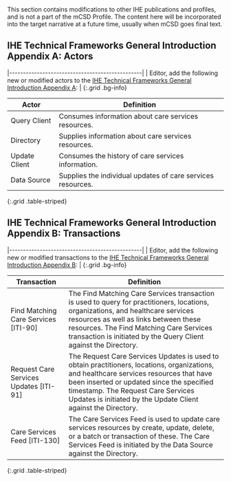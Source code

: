 <div markdown="1" class="stu-note">
This section contains modifications to other IHE publications and profiles, and is not a part of the mCSD Profile. The content here will be incorporated into the target narrative at a future time, usually when mCSD goes final text.
</div>

## IHE Technical Frameworks General Introduction Appendix A: Actors

|------------------------------------------------|
| Editor, add the following new or modified actors to the [IHE Technical Frameworks General Introduction Appendix A](https://profiles.ihe.net/GeneralIntro/ch-A.html): |
{:.grid .bg-info}


| Actor                            | Definition                                                                                                                                                                                                                                                                                |
| -------------------------------- | ----------------------------------------------------------------------------------------------------------------------------------------------------------------------------------------------------------------------------------------------------------------------------------------- |
| Query Client                     | Consumes information about care services resources.                                                                              |
| Directory                        | Supplies information about care services resources.                                                                              |
| Update Client                    | Consumes the history of care services information.                                                                                |
| Data Source                      | Supplies the individual updates of care services resources.                                                                                |
{:.grid .table-striped}


## IHE Technical Frameworks General Introduction Appendix B: Transactions

|------------------------------------------------|
| Editor, add the following new or modified transactions to the [IHE Technical Frameworks General Introduction Appendix B](https://profiles.ihe.net/GeneralIntro/ch-B.html): |
{:.grid .bg-info}


| Transaction                              | Definition                                                                                                                                                                                                                                                                                                                           |
| ---------------------------------------- | ------------------------------------------------------------------------------------------------------------------------------------------------------------------------------------------------------------------------------------------------------------------------------------------------------------------------------------ |
| Find Matching Care Services \[ITI-90\]   | The Find Matching Care Services transaction is used to query for practitioners, locations, organizations, and healthcare services resources as well as links between these resources. The Find Matching Care Services transaction is initiated by the Query Client against the Directory. |
| Request Care Services Updates \[ITI-91\] | The Request Care Services Updates is used to obtain practitioners, locations, organizations, and healthcare services resources that have been inserted or updated since the specified timestamp. The Request Care Services Updates is initiated by the Update Client against the Directory.      |
| Care Services Feed \[ITI-130\] | The Care Services Feed is used to update care services resources by create, update, delete, or a batch or transaction of these. The Care Services Feed is initiated by the Data Source against the Directory.      |
{:.grid .table-striped}
